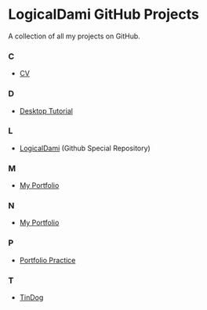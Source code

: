 # LogicalDami GitHub Projects
A collection of all my projects on GitHub.


### C
- <a href="https://github.com/logicaldami/cv">CV</a>


### D
- <a href="https://github.com/logicaldami/desktop-tutorial">Desktop Tutorial</a>


### L
- <a href="https://github.com/logicaldami/logicaldami">LogicalDami</a> (Github Special Repository)


### M
- <a href="https://github.com/logicaldami/myportfolio">My Portfolio</a>


### N
- <a href="https://github.com/logicaldami/mynotes">My Portfolio</a>


### P
- <a href="https://github.com/logicaldami/portfolio-practice">Portfolio Practice</a>


### T
- <a href="https://github.com/logicaldami/tindog">TinDog</a>
